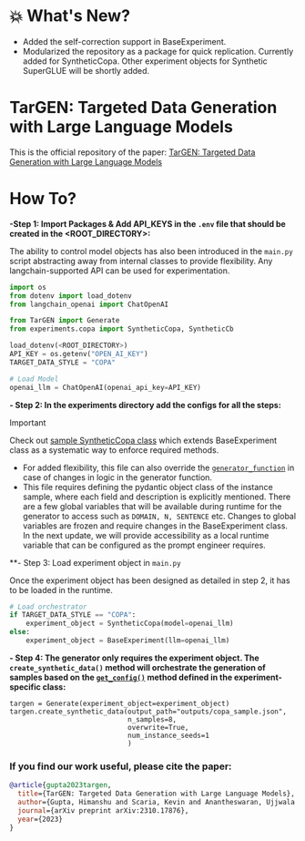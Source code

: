 # 💥 What's New?
- Added the self-correction support in BaseExperiment.
- Modularized the repository as a package for quick replication. Currently added for SyntheticCopa. 
Other experiment objects for Synthetic SuperGLUE will be shortly added.

# TarGEN: Targeted Data Generation with Large Language Models

This is the official repository of the paper: [TarGEN: Targeted Data Generation with Large Language Models](https://arxiv.org/abs/2310.17876)

# How To?

**-Step 1: Import Packages & Add API_KEYS in the 
`.env` file that should be created in the <ROOT_DIRECTORY>:**

The ability to control model objects has also been introduced in the 
`main.py` script abstracting away from internal classes to provide flexibility.
Any langchain-supported API can be used for experimentation.
``` python
import os
from dotenv import load_dotenv
from langchain_openai import ChatOpenAI

from TarGEN import Generate
from experiments.copa import SyntheticCopa, SyntheticCb

load_dotenv(<ROOT_DIRECTORY>)
API_KEY = os.getenv("OPEN_AI_KEY")
TARGET_DATA_STYLE = "COPA"

# Load Model
openai_llm = ChatOpenAI(openai_api_key=API_KEY)
```

**- Step 2: In the experiments directory add the configs for all the steps:**
> [!IMPORTANT]
> Check out [sample SyntheticCopa class](https://github.com/kevinscaria/TarGEN/blob/main/experiments/copa.py) which extends BaseExperiment
> class as a systematic way to enforce required methods.

- For added flexibility, this file can also override the [`generator_function`](https://github.com/kevinscaria/TarGEN/blob/main/TarGEN/base_experiment.py#L42-L111) in case of
changes in logic in the generator function.
- This file requires defining the pydantic object class of the instance sample, 
where each field and description is explicitly mentioned. There are a few global
variables that will be available during runtime for the generator to access such as 
`DOMAIN, N, SENTENCE` etc. Changes to global variables are frozen and require
changes in the BaseExperiment class. In the next update, we will provide accessibility
as a local runtime variable that can be configured as the prompt engineer requires.


**- Step 3: Load experiment object in `main.py`

Once the experiment object has been designed as detailed in step 2, 
it has to be loaded in the runtime.

```python
# Load orchestrator
if TARGET_DATA_STYLE == "COPA":
    experiment_object = SyntheticCopa(model=openai_llm)
else:
    experiment_object = BaseExperiment(llm=openai_llm)
```

**- Step 4: The generator only requires the experiment object.
The 
`create_synthetic_data()` method will orchestrate the generation of samples
based on the [`get_config()`](https://github.com/kevinscaria/TarGEN/blob/main/experiments/copa.py)
method defined in the experiment-specific class:**
```
targen = Generate(experiment_object=experiment_object)
targen.create_synthetic_data(output_path="outputs/copa_sample.json",
                             n_samples=8,
                             overwrite=True,
                             num_instance_seeds=1
                             )
```

### If you find our work useful, please cite the paper: 

```bibtex
@article{gupta2023targen,
  title={TarGEN: Targeted Data Generation with Large Language Models},
  author={Gupta, Himanshu and Scaria, Kevin and Anantheswaran, Ujjwala and Verma, Shreyas and Parmar, Mihir and Sawant, Saurabh Arjun and Mishra, Swaroop and Baral, Chitta},
  journal={arXiv preprint arXiv:2310.17876},
  year={2023}
}
```

